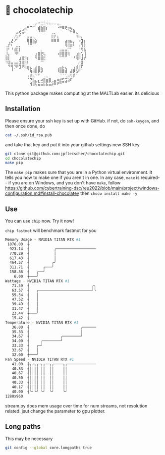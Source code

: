 # 🍪 chocolatechip

```
⠀⠀⠀⠀⠀⠀⠀⠀⠀⠀⣀⡴⠚⣉⡙⠲⠦⠤⠤⣤⡀⠀⠀⠀⠀⠀⠀⠀⠀⠀
⠀⠀⠀⠀⠀⠀⢀⣴⠛⠉⠉⠀⣾⣷⣿⡆⠀⠀⠀⠐⠛⠿⢟⡲⢦⡀⠀⠀⠀⠀
⠀⠀⠀⠀⣠⢞⣭⠎⠀⠀⠀⠀⠘⠛⠛⠀⠀⢀⡀⠀⠀⠀⠀⠈⠓⠿⣄⠀⠀⠀
⠀⠀⠀⡜⣱⠋⠀⠀⣠⣤⢄⠀⠀⠀⠀⠀⠀⣿⡟⣆⠀⠀⠀⠀⠀⠀⠻⢷⡄⠀
⠀⢀⣜⠜⠁⠀⠀⠀⢿⣿⣷⣵⠀⠀⠀⠀⠀⠿⠿⠿⠀⠀⣴⣶⣦⡀⠀⠰⣹⡆
⢀⡞⠆⠀⣀⡀⠀⠀⠘⠛⠉⠁⠀⠀⠀⠀⠀⠀⠀⠀⠀⠀⢿⣿⣶⠇⠀⢠⢻⡇
⢸⠃⠘⣾⣏⡇⠀⠀⠀⠀⠀⠀⠀⡀⠀⠀⠀⠀⠀⠀⣠⣤⣤⡉⠁⠀⠀⠈⠫⣧
⡸⡄⠀⠘⠟⠀⠀⠀⠀⠀⠀⣰⣿⣟⢧⠀⠀⠀⠀⠰⡿⣿⣿⢿⠀⠀⣰⣷⢡⢸
⣿⡇⠀⠀⠀⣰⣿⡻⡆⠀⠀⠻⣿⣿⣟⠀⠀⠀⠀⠀⠉⠉⠉⠀⠀⠘⢿⡿⣸⡞
⠹⣽⣤⣤⣤⣹⣿⡿⠇⠀⠀⠀⠀⠉⠁⠀⠀⠀⠀⠀⠀⠀⠀⠀⠀⠀⠀⡔⣽⠀
⠀⠙⢻⡙⠟⣹⠟⢷⣶⣄⢀⣴⣶⣄⠀⠀⠀⠀⠀⢀⣤⡦⣄⠀⠀⢠⣾⢸⠏⠀
⠀⠀⠘⠀⠀⠀⠀⠀⠈⢷⢼⣿⡿⡽⠀⠀⠀⠀⠀⠸⣿⣿⣾⠀⣼⡿⣣⠟⠀⠀
⠀⠀⠀⠀⠀⠀⠀⠀⢠⡾⣆⠑⠋⠀⢀⣀⠀⠀⠀⠀⠈⠈⢁⣴⢫⡿⠁⠀⠀⠀
⠀⠀⠀⠀⠀⠀⠀⠀⠈⠙⣧⣄⡄⠴⣿⣶⣿⢀⣤⠶⣞⣋⣩⣵⠏⠀⠀⠀⠀⠀
⠀⠀⠀⠀⠀⠀⠀⠀⠀⢺⣿⢯⣭⣭⣯⣯⣥⡵⠿⠟⠛⠉⠉⠀⠀⠀⠀⠀⠀⠀
```

This python package makes computing at the MALTLab easier. its delicious

## Installation

Please ensure your ssh key is set up with GitHub.
if not, do `ssh-keygen`, and then once done, do 

```bash
cat ~/.ssh/id_rsa.pub
```

and take that key and put it into your github settings new SSH key.


```bash
git clone git@github.com:jpfleischer/chocolatechip.git
cd chocolatechip
make pip
```

The `make pip` makes sure that you are in a Python virtual environment.
It tells you how to make one if you aren't in one. In any case, `make` is
required-- if you are on Windows, and you don't have `make`, follow
https://github.com/cybertraining-dsc/reu2022/blob/main/project/windows-configuration.md#install-chocolatey
then `choco install make -y`

## Use


You can use `chip` now. Try it now!

`chip fastmot` will benchmark fastmot for you

```bash
Memory Usage - NVIDIA TITAN RTX #1
 1076.00  ┼
  923.14  ┤           ╭──────────────────
  770.29  ┤           │
  617.43  ┤           │
  464.57  ┤          ╭╯
  311.71  ┤      ╭───╯
  158.86  ┤   ╭──╯
    6.00  ┼───╯
Wattage - NVIDIA TITAN RTX #1
   71.59  ┤                            ╭╮
   63.57  ┤   ╭────────────────────────╯╰
   55.54  ┤   │
   47.52  ┤   │
   39.49  ┤   │
   31.47  ┤   │
   23.44  ┼───╯
   15.42  ┤
Temperature - NVIDIA TITAN RTX #1
   36.00  ┤                       ╭──────
   35.33  ┤                       │
   34.67  ┤              ╭────────╯
   34.00  ┤     ╭────────╯
   33.33  ┤   ╭─╯
   32.67  ┤   │
   32.00  ┼───╯
Fan Speed - NVIDIA TITAN RTX #1
   41.00  ┼╮╭╮╭─╮╭──╮╭────╮╭─────────────
   40.83  ┤││││ ││  ││    ││
   40.67  ┤││││ ││  ││    ││
   40.50  ┤││││ ││  ││    ││
   40.33  ┤││││ ││  ││    ││
   40.17  ┤││││ ││  ││    ││
   40.00  ┤╰╯╰╯ ╰╯  ╰╯    ╰╯
1280x960
```


stream.py does mem usage over time for num streams, not resolution related.
jsut change the parameter to gpu plotter.

## Long paths

This may be necessary

```bash
git config --global core.longpaths true
```
